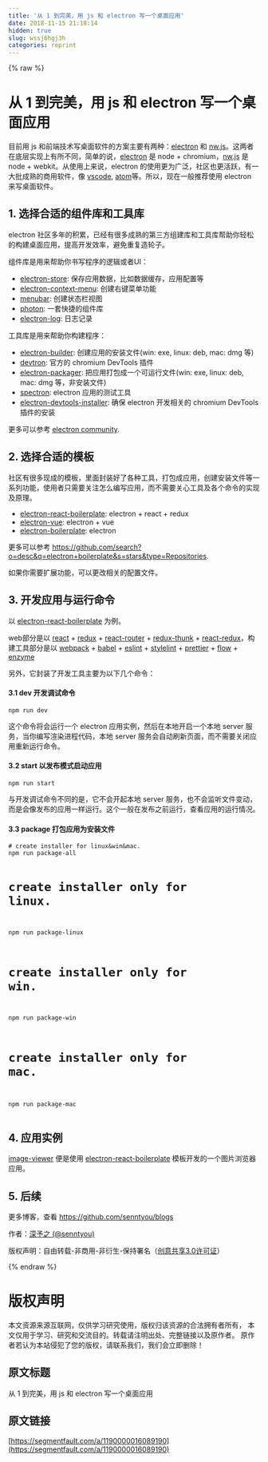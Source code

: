 ```yaml
---
title: '从 1 到完美，用 js 和 electron 写一个桌面应用' 
date: 2018-11-15 21:18:14
hidden: true
slug: wssj6hgj3h
categories: reprint
---
```


{% raw %}
<h1>&#x4ECE; 1 &#x5230;&#x5B8C;&#x7F8E;&#xFF0C;&#x7528; js &#x548C; electron &#x5199;&#x4E00;&#x4E2A;&#x684C;&#x9762;&#x5E94;&#x7528;</h1><p>&#x76EE;&#x524D;&#x7528; js &#x548C;&#x524D;&#x7AEF;&#x6280;&#x672F;&#x5199;&#x684C;&#x9762;&#x8F6F;&#x4EF6;&#x7684;&#x65B9;&#x6848;&#x4E3B;&#x8981;&#x6709;&#x4E24;&#x79CD;&#xFF1A;<a href="https://github.com/electron/electron" rel="nofollow noreferrer">electron</a> &#x548C; <a href="https://github.com/nwjs/nw.js" rel="nofollow noreferrer">nw.js</a>&#x3002;&#x8FD9;&#x4E24;&#x8005;&#x5728;&#x5E95;&#x5C42;&#x5B9E;&#x73B0;&#x4E0A;&#x6709;&#x6240;&#x4E0D;&#x540C;&#xFF0C;&#x7B80;&#x5355;&#x7684;&#x8BF4;&#xFF0C;<a href="https://github.com/electron/electron" rel="nofollow noreferrer">electron</a> &#x662F; node + chromium&#xFF0C;<a href="https://github.com/nwjs/nw.js" rel="nofollow noreferrer">nw.js</a> &#x662F; node + webkit&#x3002;&#x4ECE;&#x4F7F;&#x7528;&#x4E0A;&#x6765;&#x8BF4;&#xFF0C;electron &#x7684;&#x4F7F;&#x7528;&#x66F4;&#x4E3A;&#x5E7F;&#x6CDB;&#xFF0C;&#x793E;&#x533A;&#x4E5F;&#x66F4;&#x6D3B;&#x8DC3;&#xFF0C;&#x6709;&#x4E00;&#x5927;&#x6279;&#x6210;&#x719F;&#x7684;&#x5546;&#x7528;&#x8F6F;&#x4EF6;&#xFF0C;&#x50CF; <a href="https://github.com/Microsoft/vscode" rel="nofollow noreferrer">vscode</a>, <a href="https://github.com/atom/atom" rel="nofollow noreferrer">atom</a>&#x7B49;&#x3002;&#x6240;&#x4EE5;&#xFF0C;&#x73B0;&#x5728;&#x4E00;&#x822C;&#x63A8;&#x8350;&#x4F7F;&#x7528; electron &#x6765;&#x5199;&#x684C;&#x9762;&#x8F6F;&#x4EF6;&#x3002;</p><h2>1. &#x9009;&#x62E9;&#x5408;&#x9002;&#x7684;&#x7EC4;&#x4EF6;&#x5E93;&#x548C;&#x5DE5;&#x5177;&#x5E93;</h2><p>electron &#x793E;&#x533A;&#x591A;&#x5E74;&#x7684;&#x79EF;&#x7D2F;&#xFF0C;&#x5DF2;&#x7ECF;&#x6709;&#x5F88;&#x591A;&#x6210;&#x719F;&#x7684;&#x7B2C;&#x4E09;&#x65B9;&#x7EC4;&#x5EFA;&#x5E93;&#x548C;&#x5DE5;&#x5177;&#x5E93;&#x5E2E;&#x52A9;&#x4F60;&#x8F7B;&#x677E;&#x7684;&#x6784;&#x5EFA;&#x684C;&#x9762;&#x5E94;&#x7528;&#xFF0C;&#x63D0;&#x9AD8;&#x5F00;&#x53D1;&#x6548;&#x7387;&#xFF0C;&#x907F;&#x514D;&#x91CD;&#x590D;&#x9020;&#x8F6E;&#x5B50;&#x3002;</p><p>&#x7EC4;&#x4EF6;&#x5E93;&#x662F;&#x7528;&#x6765;&#x5E2E;&#x52A9;&#x4F60;&#x4E66;&#x5199;&#x7A0B;&#x5E8F;&#x7684;&#x903B;&#x8F91;&#x6216;&#x8005;UI&#xFF1A;</p><ul><li><a href="https://github.com/sindresorhus/electron-store" rel="nofollow noreferrer">electron-store</a>: &#x4FDD;&#x5B58;&#x5E94;&#x7528;&#x6570;&#x636E;&#xFF0C;&#x6BD4;&#x5982;&#x6570;&#x636E;&#x7F13;&#x5B58;&#xFF0C;&#x5E94;&#x7528;&#x914D;&#x7F6E;&#x7B49;</li><li><a href="https://github.com/sindresorhus/electron-context-menu" rel="nofollow noreferrer">electron-context-menu</a>: &#x521B;&#x5EFA;&#x53F3;&#x952E;&#x83DC;&#x5355;&#x529F;&#x80FD;</li><li><a href="https://github.com/maxogden/menubar" rel="nofollow noreferrer">menubar</a>: &#x521B;&#x5EFA;&#x72B6;&#x6001;&#x680F;&#x89C6;&#x56FE;</li><li><a href="https://github.com/connors/photon" rel="nofollow noreferrer">photon</a>: &#x4E00;&#x5957;&#x5FEB;&#x6377;&#x7684;&#x7EC4;&#x4EF6;&#x5E93;</li><li><a href="https://github.com/megahertz/electron-log" rel="nofollow noreferrer">electron-log</a>: &#x65E5;&#x5FD7;&#x8BB0;&#x5F55;</li></ul><p>&#x5DE5;&#x5177;&#x5E93;&#x662F;&#x7528;&#x6765;&#x5E2E;&#x52A9;&#x4F60;&#x6784;&#x5EFA;&#x7A0B;&#x5E8F;&#xFF1A;</p><ul><li><a href="https://github.com/electron-userland/electron-builder" rel="nofollow noreferrer">electron-builder</a>: &#x521B;&#x5EFA;&#x5E94;&#x7528;&#x7684;&#x5B89;&#x88C5;&#x6587;&#x4EF6;(win: exe, linux: deb, mac: dmg &#x7B49;)</li><li><a href="https://github.com/electron/devtron" rel="nofollow noreferrer">devtron</a>: &#x5B98;&#x65B9;&#x7684; chromium DevTools &#x63D2;&#x4EF6;</li><li><a href="https://github.com/electron-userland/electron-packager" rel="nofollow noreferrer">electron-packager</a>: &#x628A;&#x5E94;&#x7528;&#x6253;&#x5305;&#x6210;&#x4E00;&#x4E2A;&#x53EF;&#x8FD0;&#x884C;&#x6587;&#x4EF6;(win: exe, linux: deb, mac: dmg &#x7B49;&#xFF0C;&#x975E;&#x5B89;&#x88C5;&#x6587;&#x4EF6;)</li><li><a href="https://github.com/electron/spectron" rel="nofollow noreferrer">spectron</a>: electron &#x5E94;&#x7528;&#x7684;&#x6D4B;&#x8BD5;&#x5DE5;&#x5177;</li><li><a href="https://github.com/MarshallOfSound/electron-devtools-installer" rel="nofollow noreferrer">electron-devtools-installer</a>: &#x786E;&#x4FDD; electron &#x5F00;&#x53D1;&#x76F8;&#x5173;&#x7684; chromium DevTools &#x63D2;&#x4EF6;&#x7684;&#x5B89;&#x88C5;</li></ul><p>&#x66F4;&#x591A;&#x53EF;&#x4EE5;&#x53C2;&#x8003; <a href="https://electronjs.org/community" rel="nofollow noreferrer">electron community</a>.</p><h2>2. &#x9009;&#x62E9;&#x5408;&#x9002;&#x7684;&#x6A21;&#x677F;</h2><p>&#x793E;&#x533A;&#x6709;&#x5F88;&#x591A;&#x73B0;&#x6210;&#x7684;&#x6A21;&#x677F;&#xFF0C;&#x91CC;&#x9762;&#x5C01;&#x88C5;&#x597D;&#x4E86;&#x5404;&#x79CD;&#x5DE5;&#x5177;&#xFF0C;&#x6253;&#x5305;&#x6210;&#x5E94;&#x7528;&#xFF0C;&#x521B;&#x5EFA;&#x5B89;&#x88C5;&#x6587;&#x4EF6;&#x7B49;&#x4E00;&#x7CFB;&#x5217;&#x529F;&#x80FD;&#xFF0C;&#x4F7F;&#x7528;&#x8005;&#x53EA;&#x9700;&#x8981;&#x5173;&#x6CE8;&#x600E;&#x4E48;&#x7F16;&#x5199;&#x5E94;&#x7528;&#xFF0C;&#x800C;&#x4E0D;&#x9700;&#x8981;&#x5173;&#x5FC3;&#x5DE5;&#x5177;&#x53CA;&#x5404;&#x4E2A;&#x547D;&#x4EE4;&#x7684;&#x5B9E;&#x73B0;&#x53CA;&#x539F;&#x7406;&#x3002;</p><ul><li><a href="https://github.com/chentsulin/electron-react-boilerplate" rel="nofollow noreferrer">electron-react-boilerplate</a>: electron + react + redux</li><li><a href="https://github.com/SimulatedGREG/electron-vue" rel="nofollow noreferrer">electron-vue</a>: electron + vue</li><li><a href="https://github.com/szwacz/electron-boilerplate" rel="nofollow noreferrer">electron-boilerplate</a>: electron</li></ul><p>&#x66F4;&#x591A;&#x53EF;&#x4EE5;&#x53C2;&#x8003; <a href="https://github.com/search?o=desc&amp;q=electron+boilerplate&amp;s=stars&amp;type=Repositories" rel="nofollow noreferrer">https://github.com/search?o=desc&amp;q=electron+boilerplate&amp;s=stars&amp;type=Repositories</a>.</p><p>&#x5982;&#x679C;&#x4F60;&#x9700;&#x8981;&#x6269;&#x5C55;&#x529F;&#x80FD;&#xFF0C;&#x53EF;&#x4EE5;&#x66F4;&#x6539;&#x76F8;&#x5173;&#x7684;&#x914D;&#x7F6E;&#x6587;&#x4EF6;&#x3002;</p><h2>3. &#x5F00;&#x53D1;&#x5E94;&#x7528;&#x4E0E;&#x8FD0;&#x884C;&#x547D;&#x4EE4;</h2><p>&#x4EE5; <a href="https://github.com/chentsulin/electron-react-boilerplate" rel="nofollow noreferrer">electron-react-boilerplate</a> &#x4E3A;&#x4F8B;&#x3002;</p><p>web&#x90E8;&#x5206;&#x662F;&#x4EE5; <a href="https://github.com/facebook/react" rel="nofollow noreferrer">react</a> + <a href="https://github.com/reduxjs/redux" rel="nofollow noreferrer">redux</a> + <a href="https://github.com/ReactTraining/react-router" rel="nofollow noreferrer">react-router</a> + <a href="https://github.com/reduxjs/redux-thunk" rel="nofollow noreferrer">redux-thunk</a> + <a href="https://github.com/reduxjs/react-redux" rel="nofollow noreferrer">react-redux</a>&#xFF0C;&#x6784;&#x5EFA;&#x5DE5;&#x5177;&#x90E8;&#x5206;&#x662F;&#x4EE5; <a href="https://github.com/webpack/webpack" rel="nofollow noreferrer">webpack</a> + <a href="https://github.com/babel/babel" rel="nofollow noreferrer">babel</a> + <a href="https://github.com/eslint/eslint" rel="nofollow noreferrer">eslint</a> + <a href="https://github.com/stylelint/stylelint" rel="nofollow noreferrer">stylelint</a> + <a href="https://github.com/prettier/prettier" rel="nofollow noreferrer">prettier</a> + <a href="https://github.com/facebook/flow" rel="nofollow noreferrer">flow</a> + <a href="https://github.com/airbnb/enzyme" rel="nofollow noreferrer">enzyme</a></p><p>&#x53E6;&#x5916;&#xFF0C;&#x5B83;&#x5C01;&#x88C5;&#x4E86;&#x5F00;&#x53D1;&#x5DE5;&#x5177;&#x4E3B;&#x8981;&#x4E3A;&#x4EE5;&#x4E0B;&#x51E0;&#x4E2A;&#x547D;&#x4EE4;&#xFF1A;</p><h4>3.1 dev &#x5F00;&#x53D1;&#x8C03;&#x8BD5;&#x547D;&#x4EE4;</h4><pre><code>npm run dev</code></pre><p>&#x8FD9;&#x4E2A;&#x547D;&#x4EE4;&#x5C06;&#x4F1A;&#x8FD0;&#x884C;&#x4E00;&#x4E2A; electron &#x5E94;&#x7528;&#x5B9E;&#x4F8B;&#xFF0C;&#x7136;&#x540E;&#x5728;&#x672C;&#x5730;&#x5F00;&#x542F;&#x4E00;&#x4E2A;&#x672C;&#x5730; server &#x670D;&#x52A1;&#xFF0C;&#x5F53;&#x4F60;&#x7F16;&#x5199;&#x6E32;&#x67D3;&#x8FDB;&#x7A0B;&#x4EE3;&#x7801;&#xFF0C;&#x672C;&#x5730; server &#x670D;&#x52A1;&#x4F1A;&#x81EA;&#x52A8;&#x5237;&#x65B0;&#x9875;&#x9762;&#xFF0C;&#x800C;&#x4E0D;&#x9700;&#x8981;&#x5173;&#x95ED;&#x5E94;&#x7528;&#x91CD;&#x65B0;&#x8FD0;&#x884C;&#x547D;&#x4EE4;&#x3002;</p><h4>3.2 start &#x4EE5;&#x53D1;&#x5E03;&#x6A21;&#x5F0F;&#x542F;&#x52A8;&#x5E94;&#x7528;</h4><pre><code>npm run start</code></pre><p>&#x4E0E;&#x5F00;&#x53D1;&#x8C03;&#x8BD5;&#x547D;&#x4EE4;&#x4E0D;&#x540C;&#x7684;&#x662F;&#xFF0C;&#x5B83;&#x4E0D;&#x4F1A;&#x5F00;&#x8D77;&#x672C;&#x5730; server &#x670D;&#x52A1;&#xFF0C;&#x4E5F;&#x4E0D;&#x4F1A;&#x76D1;&#x542C;&#x6587;&#x4EF6;&#x53D8;&#x52A8;&#xFF0C;&#x800C;&#x662F;&#x4F1A;&#x50CF;&#x53D1;&#x5E03;&#x7684;&#x5E94;&#x7528;&#x4E00;&#x6837;&#x8FD0;&#x884C;&#x3002;&#x8FD9;&#x4E2A;&#x4E00;&#x822C;&#x5728;&#x53D1;&#x5E03;&#x4E4B;&#x524D;&#x8FD0;&#x884C;&#xFF0C;&#x67E5;&#x770B;&#x5E94;&#x7528;&#x7684;&#x8FD0;&#x884C;&#x60C5;&#x51B5;&#x3002;</p><h4>3.3 package &#x6253;&#x5305;&#x5E94;&#x7528;&#x4E3A;&#x5B89;&#x88C5;&#x6587;&#x4EF6;</h4><pre><code># create installer for linux&amp;win&amp;mac.
npm run package-all

# create installer only for linux.
npm run package-linux

# create installer only for win.
npm run package-win

# create installer only for mac.
npm run package-mac</code></pre><h2>4. &#x5E94;&#x7528;&#x5B9E;&#x4F8B;</h2><p><a href="https://github.com/senntyou/image-viewer" rel="nofollow noreferrer">image-viewer</a> &#x4FBF;&#x662F;&#x4F7F;&#x7528; <a href="https://github.com/chentsulin/electron-react-boilerplate" rel="nofollow noreferrer">electron-react-boilerplate</a> &#x6A21;&#x677F;&#x5F00;&#x53D1;&#x7684;&#x4E00;&#x4E2A;&#x56FE;&#x7247;&#x6D4F;&#x89C8;&#x5668;&#x5E94;&#x7528;&#x3002;</p><h2>5. &#x540E;&#x7EED;</h2><p>&#x66F4;&#x591A;&#x535A;&#x5BA2;&#xFF0C;&#x67E5;&#x770B; <a href="https://github.com/senntyou/blogs" rel="nofollow noreferrer">https://github.com/senntyou/blogs</a></p><p>&#x4F5C;&#x8005;&#xFF1A;<a href="https://github.com/senntyou" rel="nofollow noreferrer">&#x6DF1;&#x4E88;&#x4E4B; (@senntyou)</a></p><p>&#x7248;&#x6743;&#x58F0;&#x660E;&#xFF1A;&#x81EA;&#x7531;&#x8F6C;&#x8F7D;-&#x975E;&#x5546;&#x7528;-&#x975E;&#x884D;&#x751F;-&#x4FDD;&#x6301;&#x7F72;&#x540D;&#xFF08;<a href="https://creativecommons.org/licenses/by-nc-nd/3.0/deed.zh" rel="nofollow noreferrer">&#x521B;&#x610F;&#x5171;&#x4EAB;3.0&#x8BB8;&#x53EF;&#x8BC1;</a>&#xFF09;</p>
{% endraw %}

# 版权声明
本文资源来源互联网，仅供学习研究使用，版权归该资源的合法拥有者所有，
本文仅用于学习、研究和交流目的。转载请注明出处、完整链接以及原作者。
原作者若认为本站侵犯了您的版权，请联系我们，我们会立即删除！

## 原文标题
从 1 到完美，用 js 和 electron 写一个桌面应用

## 原文链接
[https://segmentfault.com/a/1190000016089190](https://segmentfault.com/a/1190000016089190)

